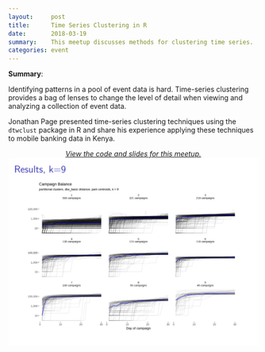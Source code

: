 ```yaml
---
layout:     post
title:      Time Series Clustering in R
date:       2018-03-19
summary:    This meetup discusses methods for clustering time series.
categories: event
---
```


**Summary**:

Identifying patterns in a pool of event data is hard.
Time-series clustering provides a bag of lenses to change the level of detail
when viewing and analyzing a collection of event data.

Jonathan Page presented time-series clustering techniques using the
`dtwclust` package in R and share his experience applying these techniques to
 mobile banking data in Kenya.

<p align="center" style="text-decoration:none;">
	<a href="https://github.com/jonpage/csp2018">
		<i>View the code and slides for this meetup.</i><br>
		<img src="https://raw.githubusercontent.com/hawaiimachinelearning/hawaiimachinelearning.github.io/master/slides/dtw_clusters9.png">
	</a>
</p>
